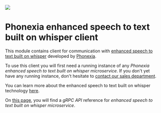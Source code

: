 
![](https://www.phonexia.com/wp-content/uploads/PHX_logotype_basic_2016_positive_transparent_RGB.png)

# Phonexia enhanced speech to text built on whisper client

This module contains client for communication with [enhanced speech to text built on whisper](https://hub.docker.com/r/phonexia/enhanced-speech-to-text-built-on-whisper/) developed by [Phonexia](https://phonexia.com).

To use this client you will first need a running instance of any *Phonexia enhanced speech to text built on whisper microservice*. If you don't yet have any running instance, don't hesitate to [contact our sales department](mailto:info@phonexia.com).

You can learn more about the enhanced speech to text built on whisper technology [here](https://docs.cloud.phonexia.com/docs/category/enhanced-speech-to-text-built-on-whisper).

On [this page](https://docs.cloud.phonexia.com/docs/products/speech-platform-4/grpc/api/phonexia/grpc/technologies/enhanced_speech_to_text_built_on_whisper/v1/enhanced_speech_to_text_built_on_whisper.proto), you will find a *gRPC API* reference for *enhanced speech to text built on whisper microservice*.